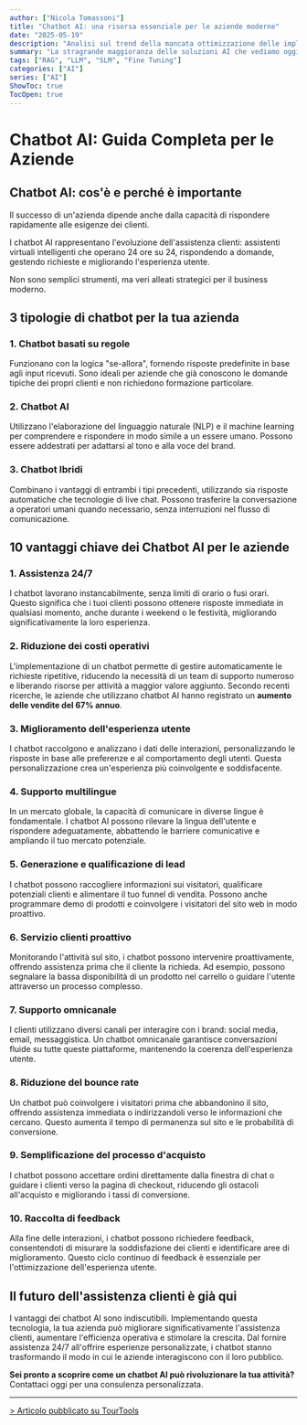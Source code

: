 ```yaml
---
author: ["Nicola Tomassoni"]
title: "Chatbot AI: una risorsa essenziale per le aziende moderne"
date: "2025-05-19"
description: "Analisi sul trend della mancata ottimizzazione delle implementazioni degli LLM"
summary: "La stragrande maggioranza delle soluzioni AI che vediamo oggi si concentra su implementazioni con grandi modelli GPT + RAG + prompt \"fantasmagorici\". Ma l'universo AI offre molto di più."
tags: ["RAG", "LLM", "SLM", "Fine Tuning"]
categories: ["AI"]
series: ["AI"]
ShowToc: true
TocOpen: true
---
```


# Chatbot AI: Guida Completa per le Aziende

## Chatbot AI: cos'è e perché è importante

Il successo di un'azienda dipende anche dalla capacità di rispondere rapidamente alle esigenze dei clienti.

I chatbot AI rappresentano l'evoluzione dell'assistenza clienti: assistenti virtuali intelligenti che operano 24 ore su 24, rispondendo a domande, gestendo richieste e migliorando l'esperienza utente.

Non sono semplici strumenti, ma veri alleati strategici per il business moderno.

## 3 tipologie di chatbot per la tua azienda

### 1. Chatbot basati su regole

Funzionano con la logica "se-allora", fornendo risposte predefinite in base agli input ricevuti. Sono ideali per aziende che già conoscono le domande tipiche dei propri clienti e non richiedono formazione particolare.

### 2. Chatbot AI

Utilizzano l'elaborazione del linguaggio naturale (NLP) e il machine learning per comprendere e rispondere in modo simile a un essere umano. Possono essere addestrati per adattarsi al tono e alla voce del brand.

### 3. Chatbot Ibridi

Combinano i vantaggi di entrambi i tipi precedenti, utilizzando sia risposte automatiche che tecnologie di live chat. Possono trasferire la conversazione a operatori umani quando necessario, senza interruzioni nel flusso di comunicazione.

## 10 vantaggi chiave dei Chatbot AI per le aziende

### 1. Assistenza 24/7

I chatbot lavorano instancabilmente, senza limiti di orario o fusi orari. Questo significa che i tuoi clienti possono ottenere risposte immediate in qualsiasi momento, anche durante i weekend o le festività, migliorando significativamente la loro esperienza.

### 2. Riduzione dei costi operativi

L'implementazione di un chatbot permette di gestire automaticamente le richieste ripetitive, riducendo la necessità di un team di supporto numeroso e liberando risorse per attività a maggior valore aggiunto. Secondo recenti ricerche, le aziende che utilizzano chatbot AI hanno registrato un **aumento delle vendite del 67% annuo**.

### 3. Miglioramento dell'esperienza utente

I chatbot raccolgono e analizzano i dati delle interazioni, personalizzando le risposte in base alle preferenze e al comportamento degli utenti. Questa personalizzazione crea un'esperienza più coinvolgente e soddisfacente.

### 4. Supporto multilingue

In un mercato globale, la capacità di comunicare in diverse lingue è fondamentale. I chatbot AI possono rilevare la lingua dell'utente e rispondere adeguatamente, abbattendo le barriere comunicative e ampliando il tuo mercato potenziale.

### 5. Generazione e qualificazione di lead

I chatbot possono raccogliere informazioni sui visitatori, qualificare potenziali clienti e alimentare il tuo funnel di vendita. Possono anche programmare demo di prodotti e coinvolgere i visitatori del sito web in modo proattivo.

### 6. Servizio clienti proattivo

Monitorando l'attività sul sito, i chatbot possono intervenire proattivamente, offrendo assistenza prima che il cliente la richieda. Ad esempio, possono segnalare la bassa disponibilità di un prodotto nel carrello o guidare l'utente attraverso un processo complesso.

### 7. Supporto omnicanale

I clienti utilizzano diversi canali per interagire con i brand: social media, email, messaggistica. Un chatbot omnicanale garantisce conversazioni fluide su tutte queste piattaforme, mantenendo la coerenza dell'esperienza utente.

### 8. Riduzione del bounce rate

Un chatbot può coinvolgere i visitatori prima che abbandonino il sito, offrendo assistenza immediata o indirizzandoli verso le informazioni che cercano. Questo aumenta il tempo di permanenza sul sito e le probabilità di conversione.

### 9. Semplificazione del processo d'acquisto

I chatbot possono accettare ordini direttamente dalla finestra di chat o guidare i clienti verso la pagina di checkout, riducendo gli ostacoli all'acquisto e migliorando i tassi di conversione.

### 10. Raccolta di feedback

Alla fine delle interazioni, i chatbot possono richiedere feedback, consentendoti di misurare la soddisfazione dei clienti e identificare aree di miglioramento. Questo ciclo continuo di feedback è essenziale per l'ottimizzazione dell'esperienza utente.

## Il futuro dell'assistenza clienti è già qui

I vantaggi dei chatbot AI sono indiscutibili. Implementando questa tecnologia, la tua azienda può migliorare significativamente l'assistenza clienti, aumentare l'efficienza operativa e stimolare la crescita. Dal fornire assistenza 24/7 all'offrire esperienze personalizzate, i chatbot stanno trasformando il modo in cui le aziende interagiscono con il loro pubblico.

**Sei pronto a scoprire come un chatbot AI può rivoluzionare la tua attività?** Contattaci oggi per una consulenza personalizzata.

---

[> Articolo pubblicato su TourTools](https://www.tourtools.it/chatbot-risorsa-essenziale-aziende-moderne)